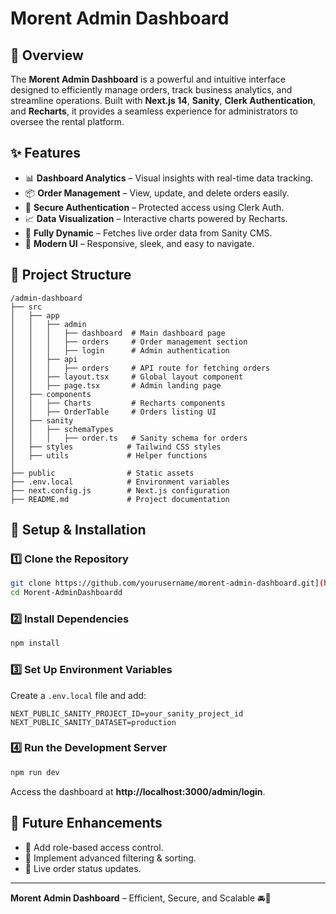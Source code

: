 # Morent Admin Dashboard

## 🚀 Overview
The **Morent Admin Dashboard** is a powerful and intuitive interface designed to efficiently manage orders, track business analytics, and streamline operations. Built with **Next.js 14**, **Sanity**, **Clerk Authentication**, and **Recharts**, it provides a seamless experience for administrators to oversee the rental platform.

## ✨ Features
- 📊 **Dashboard Analytics** – Visual insights with real-time data tracking.
- 📦 **Order Management** – View, update, and delete orders easily.
- 🔐 **Secure Authentication** – Protected access using Clerk Auth.
- 📈 **Data Visualization** – Interactive charts powered by Recharts.
- 🔄 **Fully Dynamic** – Fetches live order data from Sanity CMS.
- 🎨 **Modern UI** – Responsive, sleek, and easy to navigate.

## 📂 Project Structure
```
/admin-dashboard
├── src
│   ├── app
│   │   ├── admin
│   │   │   ├── dashboard  # Main dashboard page
│   │   │   ├── orders     # Order management section
│   │   │   ├── login      # Admin authentication
│   │   ├── api
│   │   │   ├── orders     # API route for fetching orders
│   │   ├── layout.tsx     # Global layout component
│   │   ├── page.tsx       # Admin landing page
│   ├── components
│   │   ├── Charts         # Recharts components
│   │   ├── OrderTable     # Orders listing UI
│   ├── sanity
│   │   ├── schemaTypes
│   │   │   ├── order.ts   # Sanity schema for orders
│   ├── styles            # Tailwind CSS styles
│   ├── utils             # Helper functions
│
├── public                # Static assets
├── .env.local            # Environment variables
├── next.config.js        # Next.js configuration
├── README.md             # Project documentation
```

## 🔧 Setup & Installation
### 1️⃣ Clone the Repository
```bash
git clone https://github.com/yourusername/morent-admin-dashboard.git](https://github.com/Anousha1846/Morent-AdminDashboard
cd Morent-AdminDashboardd
```

### 2️⃣ Install Dependencies
```bash
npm install
```

### 3️⃣ Set Up Environment Variables
Create a `.env.local` file and add:
```env
NEXT_PUBLIC_SANITY_PROJECT_ID=your_sanity_project_id
NEXT_PUBLIC_SANITY_DATASET=production
```

### 4️⃣ Run the Development Server
```bash
npm run dev
```
Access the dashboard at **http://localhost:3000/admin/login**.

## 🎯 Future Enhancements
- 🚀 Add role-based access control.
- 📅 Implement advanced filtering & sorting.
- 🔄 Live order status updates.

---
**Morent Admin Dashboard** – Efficient, Secure, and Scalable 🚘💼

